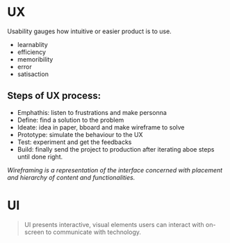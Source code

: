 # UX

Usability gauges how intuitive or easier product is to use.

- learnablity
- efficiency
- memoribility
- error
- satisaction

## Steps of UX process:

- Emphathis: listen to frustrations and make personna
- Define: find a solution to the problem
- Ideate: idea in paper, bboard and make wireframe to solve
- Prototype: simulate the behaviour to the UX
- Test: experiment and get the feedbacks
- Build: finally send the project to production after iterating aboe steps until done right.

_Wireframing is a representation of the interface concerned with placement and hierarchy of content and functionalities._

# UI
> UI presents interactive, visual elements users can interact with on-screen to communicate with technology.
